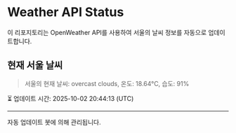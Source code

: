 
# Weather API Status

이 리포지토리는 OpenWeather API를 사용하여 서울의 날씨 정보를 자동으로 업데이트합니다.

## 현재 서울 날씨
> 서울의 현재 날씨: overcast clouds, 온도: 18.64°C, 습도: 91%

⏳ 업데이트 시간: 2025-10-02 20:44:13 (UTC)

---
자동 업데이트 봇에 의해 관리됩니다.

